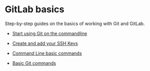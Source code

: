 # GitLab basics

Step-by-step guides on the basics of working with Git and GitLab.

* [Start using Git on the commandline](start_using_git.md)

* [Create and add your SSH Keys](create_your_ssh_keys.md)

* [Command Line basic commands](command_line_commands.md)

* [Basic Git commands](basic_git_commands.md)
